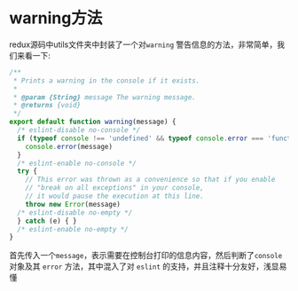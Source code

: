 # warning方法

redux源码中utils文件夹中封装了一个对`warning` 警告信息的方法，非常简单，我们来看一下:

```javascript
/**
 * Prints a warning in the console if it exists.
 *
 * @param {String} message The warning message.
 * @returns {void}
 */
export default function warning(message) {
  /* eslint-disable no-console */
  if (typeof console !== 'undefined' && typeof console.error === 'function') {
    console.error(message)
  }
  /* eslint-enable no-console */
  try {
    // This error was thrown as a convenience so that if you enable
    // "break on all exceptions" in your console,
    // it would pause the execution at this line.
    throw new Error(message)
  /* eslint-disable no-empty */
  } catch (e) { }
  /* eslint-enable no-empty */
}
```

首先传入一个`message`，表示需要在控制台打印的信息内容，然后判断了`console` 对象及其 `error` 方法，其中混入了对 `eslint` 的支持，并且注释十分友好，浅显易懂

